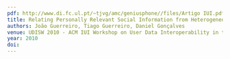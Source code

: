 ```yaml
---
pdf: http://www.di.fc.ul.pt/~tjvg/amc/geniusphone//files/Artigo IUI.pdf
title: Relating Personally Relevant Social Information from Heterogeneous Sources
authors: João Guerreiro, Tiago Guerreiro, Daniel Gonçalves
venue: UDISW 2010 - ACM IUI Workshop on User Data Interoperability in the Social Web. Hong Kong, China, February, 2010
year: 2010
doi: 
---
```

